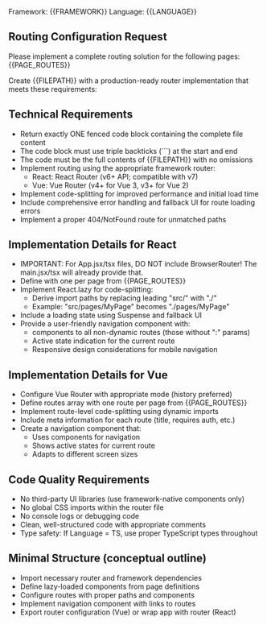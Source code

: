 Framework: {{FRAMEWORK}}
Language: {{LANGUAGE}}

## Routing Configuration Request

Please implement a complete routing solution for the following pages:
{{PAGE_ROUTES}}

Create {{FILEPATH}} with a production-ready router implementation that meets these requirements:

## Technical Requirements
- Return exactly ONE fenced code block containing the complete file content
- The code block must use triple backticks (```) at the start and end
- The code must be the full contents of {{FILEPATH}} with no omissions
- Implement routing using the appropriate framework router:
  - React: React Router (v6+ API; compatible with v7)
  - Vue: Vue Router (v4+ for Vue 3, v3+ for Vue 2)
- Implement code-splitting for improved performance and initial load time
- Include comprehensive error handling and fallback UI for route loading errors
- Implement a proper 404/NotFound route for unmatched paths

## Implementation Details for React
- IMPORTANT: For App.jsx/tsx files, DO NOT include BrowserRouter! The main.jsx/tsx will already provide that.
- Define <Routes> with one <Route> per page from {{PAGE_ROUTES}}
- Implement React.lazy for code-splitting:
  - Derive import paths by replacing leading "src/" with "./"
  - Example: "src/pages/MyPage" becomes "./pages/MyPage"
- Include a loading state using Suspense and fallback UI
- Provide a user-friendly navigation component with:
  - <Link> components to all non-dynamic routes (those without ":" params)
  - Active state indication for the current route
  - Responsive design considerations for mobile navigation

## Implementation Details for Vue
- Configure Vue Router with appropriate mode (history preferred)
- Define routes array with one route per page from {{PAGE_ROUTES}}
- Implement route-level code-splitting using dynamic imports
- Include meta information for each route (title, requires auth, etc.)
- Create a navigation component that:
  - Uses <router-link> components for navigation
  - Shows active states for current route
  - Adapts to different screen sizes

## Code Quality Requirements
- No third-party UI libraries (use framework-native components only)
- No global CSS imports within the router file
- No console logs or debugging code
- Clean, well-structured code with appropriate comments
- Type safety: If Language = TS, use proper TypeScript types throughout

## Minimal Structure (conceptual outline)
- Import necessary router and framework dependencies
- Define lazy-loaded components from page definitions
- Configure routes with proper paths and components
- Implement navigation component with links to routes
- Export router configuration (Vue) or wrap app with router (React)
